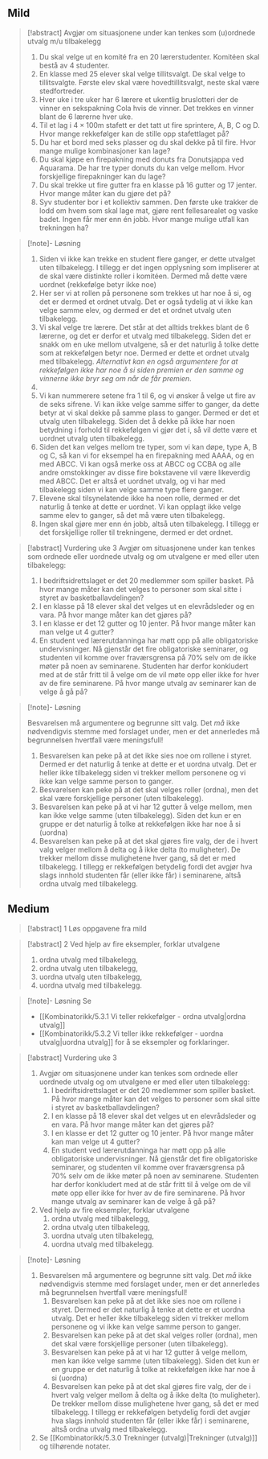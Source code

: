 
## Mild

> [!abstract] Avgjør om situasjonene under kan tenkes som (u)ordnede utvalg m/u tilbakelegg
> 1. Du skal velge ut en komité fra en 20 lærerstudenter. Komitéen skal bestå av 4 studenter.
> 2. En klasse med 25 elever skal velge tillitsvalgt. De skal velge to tillitsvalgte. Første elev skal være hovedtillitsvalgt, neste skal være stedfortreder.
> 3. Hver uke i tre uker har 6 lærere et ukentlig bruslotteri der de vinner en sekspakning Cola hvis de vinner. Det trekkes en vinner blant de 6 lærerne hver uke.
> 4. Til et lag i $4 \times 100$m stafett er det tatt ut fire sprintere, A, B, C og D. Hvor mange rekkefølger kan de stille opp stafettlaget på?
> 5. Du har et bord med seks plasser og du skal dekke på til fire. Hvor mange mulige kombinasjoner kan lage?
> 6. Du skal kjøpe en firepakning med donuts fra Donutsjappa ved Aquarama. De har tre typer donuts du kan velge mellom. Hvor forskjellige firepakninger kan du lage?
> 7. Du skal trekke ut fire gutter fra en klasse på 16 gutter og 17 jenter. Hvor mange måter kan du gjøre det på?
> 8. Syv studenter bor i et kollektiv sammen. Den første uke trakker de lodd om hvem som skal lage mat, gjøre rent fellesarealet og vaske badet. Ingen får mer enn én jobb. Hvor mange mulige utfall kan trekningen ha?


> [!note]- Løsning 
> 1. Siden vi ikke kan trekke en student flere ganger, er dette utvalget uten tilbakelegg. I tillegg er det ingen opplysning som impliserer at de skal være distinkte roller i komitéen. Dermed må dette være uordnet (rekkefølge betyr ikke noe)
> 2. Her ser vi at rollen på personene som trekkes ut har noe å si, og det er dermed et ordnet utvalg. Det er også tydelig at vi ikke kan velge samme elev, og dermed er det et ordnet utvalg uten tilbakelegg.
> 3. Vi skal velge tre lærere. Det står at det alltids trekkes blant de 6 lærerne, og det er derfor et utvalg med tilbakelegg. Siden det er snakk om en uke mellom utvalgene, så er det naturlig å tolke dette som at rekkefølgen betyr noe. Dermed er dette et ordnet utvalg med tilbakelegg. *Alternativt kan en også argumentere for at rekkefølgen ikke har noe å si siden premien er den samme og vinnerne ikke bryr seg om når de får premien*.
> 4. 
> 5. Vi kan nummerere setene fra $1$ til $6$, og vi ønsker å velge ut fire av de seks sifrene. Vi kan ikke velge samme siffer to ganger, da dette betyr at vi skal dekke på samme plass to ganger. Dermed er det et utvalg uten tilbakelegg. Siden det å dekke på ikke har noen betydning i forhold til rekkefølgen vi gjør det i, så vil dette være et uordnet utvalg uten tilbakelegg.
> 6. Siden det kan velges mellom tre typer, som vi kan døpe, type A, B og C, så kan vi for eksempel ha en firepakning med AAAA, og en med ABCC. Vi kan også merke oss at ABCC og CCBA og alle andre omstokkinger av disse fire bokstavene vil være likeverdig med ABCC. Det er altså et uordnet utvalg, og vi har med tilbakelegg siden vi kan velge samme type flere ganger.
> 7. Elevene skal tilsynelatende ikke ha noen rolle, dermed er det naturlig å tenke at dette er uordnet. Vi kan opplagt ikke velge samme elev to ganger, så det må være uten tilbakelegg.
> 8. Ingen skal gjøre mer enn én jobb, altså uten tilbakelegg. I tillegg er det forskjellige roller til trekningene, dermed er det ordnet. 

> [!abstract] Vurdering uke 3
> Avgjør om situasjonene under kan tenkes som ordnede eller uordnede utvalg og om utvalgene er med eller uten tilbakelegg:
> 1. I bedriftsidrettslaget er det 20 medlemmer som spiller basket. På hvor mange måter kan det velges to personer som skal sitte i styret av basketballavdelingen?
> 2. I en klasse på 18 elever skal det velges ut en elevrådsleder og en vara. På hvor mange måter kan det gjøres på?
> 3. I en klasse er det 12 gutter og 10 jenter. På hvor mange måter kan man velge ut 4 gutter?
> 4. En student ved lærerutdanninga har møtt opp på alle obligatoriske undervisninger. Nå gjenstår det fire obligatoriske seminarer, og studenten vil komme over fraværsgrensa på 70% selv om de ikke møter på noen av seminarene. Studenten har derfor konkludert med at de står fritt til å velge om de vil møte opp eller ikke for hver av de fire seminarene. På hvor mange utvalg av seminarer kan de velge å gå på?

> [!note]- Løsning 
> 
> Besvarelsen må argumentere og begrunne sitt valg. Det _må_ ikke nødvendigvis stemme med forslaget under, men er det annerledes må begrunnelsen hvertfall være meningsfull!
> 1. Besvarelsen kan peke på at det ikke sies noe om rollene i styret. Dermed er det naturlig å tenke at dette er et uordna utvalg. Det er heller ikke tilbakelegg siden vi trekker mellom personene og vi ikke kan velge samme person to ganger.
> 2. Besvarelsen kan peke på at det skal velges roller (ordna), men det skal være forskjellige personer (uten tilbakelegg).
> 3. Besvarelsen kan peke på at vi har 12 gutter å velge mellom, men kan ikke velge samme (uten tilbakelegg). Siden det kun er en gruppe er det naturlig å tolke at rekkefølgen ikke har noe å si (uordna)
> 4. Besvarelsen kan peke på at det skal gjøres fire valg, der de i hvert valg velger mellom å delta og å ikke delta (to muligheter). De trekker mellom disse mulighetene hver gang, så det er med tilbakelegg. I tillegg er rekkefølgen betydelig fordi det avgjør hva slags innhold studenten får (eller ikke får) i seminarene, altså ordna utvalg med tilbakelegg.



## Medium

> [!abstract] 1
> Løs oppgavene fra mild


> [!abstract] 2
> Ved hjelp av fire eksempler, forklar utvalgene
>  1. ordna utvalg med tilbakelegg,
>  2. ordna utvalg uten tilbakelegg,
>  3. uordna utvalg uten tilbakelegg,
>  4. uordna utvalg med tilbakelegg.

> [!note]- Løsning 
> Se 
> - [[Kombinatorikk/5.3.1 Vi teller rekkefølger - ordna utvalg|ordna utvalg]]
> - [[Kombinatorikk/5.3.2 Vi teller ikke rekkefølger - uordna utvalg|uordna utvalg]]
> for å se eksempler og forklaringer.




> [!abstract] Vurdering uke 3
> 1. Avgjør om situasjonene under kan tenkes som ordnede eller uordnede utvalg og om utvalgene er med eller uten tilbakelegg:
>     1. I bedriftsidrettslaget er det 20 medlemmer som spiller basket. På hvor mange måter kan det velges to personer som skal sitte i styret av basketballavdelingen?
>     2. I en klasse på 18 elever skal det velges ut en elevrådsleder og en vara. På hvor mange måter kan det gjøres på?
>     3. I en klasse er det 12 gutter og 10 jenter. På hvor mange måter kan man velge ut 4 gutter?
>     4. En student ved lærerutdanninga har møtt opp på alle obligatoriske undervisninger. Nå gjenstår det fire obligatoriske seminarer, og studenten vil komme over fraværsgrensa på 70% selv om de ikke møter på noen av seminarene. Studenten har derfor konkludert med at de står fritt til å velge om de vil møte opp eller ikke for hver av de fire seminarene. På hvor mange utvalg av seminarer kan de velge å gå på?
> 2. Ved hjelp av fire eksempler, forklar utvalgene
>     1. ordna utvalg med tilbakelegg,
>     2. ordna utvalg uten tilbakelegg,
>     3. uordna utvalg uten tilbakelegg,
>     4. uordna utvalg med tilbakelegg.



> [!note]- Løsning 
> 1. Besvarelsen må argumentere og begrunne sitt valg. Det _må_ ikke nødvendigvis stemme med forslaget under, men er det annerledes må begrunnelsen hvertfall være meningsfull!
>     1. Besvarelsen kan peke på at det ikke sies noe om rollene i styret. Dermed er det naturlig å tenke at dette er et uordna utvalg. Det er heller ikke tilbakelegg siden vi trekker mellom personene og vi ikke kan velge samme person to ganger.
>     2. Besvarelsen kan peke på at det skal velges roller (ordna), men det skal være forskjellige personer (uten tilbakelegg).
>     3. Besvarelsen kan peke på at vi har 12 gutter å velge mellom, men kan ikke velge samme (uten tilbakelegg). Siden det kun er en gruppe er det naturlig å tolke at rekkefølgen ikke har noe å si (uordna)
>     4. Besvarelsen kan peke på at det skal gjøres fire valg, der de i hvert valg velger mellom å delta og å ikke delta (to muligheter). De trekker mellom disse mulighetene hver gang, så det er med tilbakelegg. I tillegg er rekkefølgen betydelig fordi det avgjør hva slags innhold studenten får (eller ikke får) i seminarene, altså ordna utvalg med tilbakelegg.
> 2. Se [[Kombinatorikk/5.3.0 Trekninger (utvalg)|Trekninger (utvalg)]] og tilhørende notater.